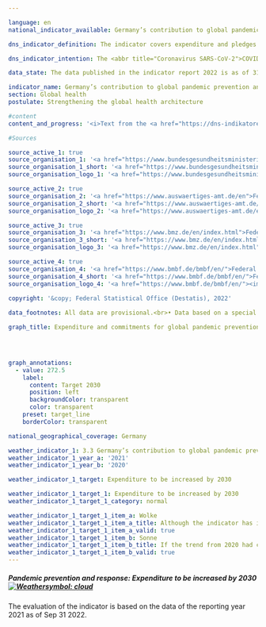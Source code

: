 ```yaml
---

language: en    
national_indicator_available: Germany’s contribution to global pandemic prevention and response    

dns_indicator_definition: The indicator covers expenditure and pledges made by Germany for global pandemic prevention and response programmes. It excludes programmes designed to contain the <abbr title="Coronavirus SARS-CoV-2">COVID-19</abbr>&nbsp;pandemic. To make the indicator more informative, its impact will be assessed by the time of the next edition of the German National Sustainability Strategy with a view to developing it into an output indicator.    

dns_indicator_intention: The <abbr title="Coronavirus SARS-CoV-2">COVID-19</abbr>&nbsp;pandemic has shown what far-reaching effects cross-border health hazards have on people and economies throughout the world. Accordingly, supporting pandemic prevention and response programmes is a major contribution to global health, particularly in countries of the Global South. The aim is therefore to increase Germany’s contribution to global pandemic prevention and response substantially from its 2019&nbsp;level in the period up to 2030.    

data_state: The data published in the indicator report 2022 is as of 31.10.2022. The data shown on this platform is updated regularly, so that more current data may be available online than published in the <a href="https://dns-indikatoren.de/assets/publications/reports/en/2022.pdf">indicator report 2022</a>.    

indicator_name: Germany’s contribution to global pandemic prevention and response    
section: Global health    
postulate: Strengthening the global health architecture    

#content     
content_and_progress: '<i>Text from the <a href="https://dns-indikatoren.de/assets/publications/reports/en/2022.pdf">Indicator Report 2022&nbsp;</a></i><br><br>The data for the indicator come from special analyses of the relevant budget headings and commitment appropriations from the Federal Foreign Office, the Federal Ministry of Education and Research, the Federal Ministry of Health and the Federal Ministry for Economic Cooperation and Development. Programmes are taken into account in the analyses if, by dint of their objectives, they fall directly under the heading of pandemic prevention and response or if they are primarily intended to enhance relevant capabilities in the field of health care. The programmes cover matters such as the pandemic prevention and response functions of the World Health Organization (<abbr title="World Health Organization">WHO</abbr>), sanitation, One Health (a holistic approach that recognises the interconnection between human, animal and environmental health), vaccination infrastructure and research and development, both at home and abroad, in so far as the <abbr title="Research and development">R&D</abbr> findings and innovations also benefit the countries of the Global South. Additionally, programmes launched in response to the <abbr title="Coronavirus SARS-CoV-2">COVID-19</abbr>&nbsp;pandemic have also been taken into account. The latter include <abbr title="World Health Organization">WHO</abbr> programmes and activities, humanitarian aid, vaccine development, crisis response and emergency assistance and loans to help health services in countries of the Global South to respond to the crisis. By definition, expenditure and pledges made in response to the <abbr title="Coronavirus SARS-CoV-2">COVID-19</abbr>&nbsp;pandemic are excluded from the indicator and shown separately.<br><br>As regards the figures, it should be noted that it is not possible to draw hard and fast lines between the content of programmes, since the indicator field is closely interlinked with numerous other areas of the health system. The indicator therefore takes account of a range of programmes, such as Germany’s contribution to the <abbr title="World Health Organization">WHO</abbr> to support its emergency programme and to provide flexible initial funding for crisis response measures through the Contingency Fund for Emergencies, support for a vaccination programme for the reduction of child mortality in the East African Community, improvement of drinking water supply and sanitation in Burkina Faso and a biosecurity cooperation programme. Besides the thematic prioritisation, it should also be noted that some of the programmes are focused on general reinforcement of global coordination and organisational capacity and therefore do not exclusively benefit countries of the Global South.<br><br>Nor can a precise line be drawn between preventive and reactive measures. Developing preventive capacity may, for example, enhance responsiveness to a pandemic situation, while reactive measures may contribute to capacity-building in the long term. To avoid a statistical outlier resulting from the response to the <abbr title="Coronavirus SARS-CoV-2">COVID-19</abbr>&nbsp;pandemic, these expenditure items and pledges are not part of the indicators but are shown separately in the chart.<br><br>The amounts of expenditure and pledges that are displayed, moreover, say nothing about the success of the programmes. The indicator represents Germany’s monetary contribution to pandemic prevention and response. A more extensive assessment would be needed to gauge the impact of that contribution. In view of the foregoing provisos, therefore, the recorded figures are not by any means a full reflection of the German expenditure and pledges that directly or indirectly influence the pandemic prevention and response effort.<br><br>Between the years 2015&nbsp;and 2020, expenditure and pledges for pandemic prevention and response rose from <abbr title="Euro">EUR</abbr> 137.9&nbsp;million to <abbr title="Euro">EUR</abbr> 353.1&nbsp;million (provisional figure). This represents an average annual increase of <abbr title="Euro">EUR</abbr> 43.1&nbsp;million over those last five years. If this trend continued, the objective of increasing Germany’s contribution substantially from 2019&nbsp;to 2030&nbsp;would be achieved. The chart also clearly shows the upsurge of <abbr title="Euro">EUR</abbr> 635.2&nbsp;million in expenditure and pledges in 2020&nbsp;to contain the <abbr title="Coronavirus SARS-CoV-2">COVID-19</abbr>&nbsp;pandemic.'    

#Sources    

source_active_1: true
source_organisation_1: '<a href="https://www.bundesgesundheitsministerium.de/en/">Federal Ministry of Health</a>'
source_organisation_1_short: '<a href="https://www.bundesgesundheitsministerium.de/en/">Federal Ministry of Health</a>'
source_organisation_logo_1: '<a href="https://www.bundesgesundheitsministerium.de/en/"><img src="https://dnsUpgradeEnvironment.github.io/dns-indicators/public/OrgImgEn/bmg.png" alt="Federal Ministry of Health" title=" Click here to visit the homepage of the organizationFederal Ministry of Health" style="height:60px; width:148px; border: transparent"/></a>'

source_active_2: true
source_organisation_2: '<a href="https://www.auswaertiges-amt.de/en">Federal Foreign Office</a>'
source_organisation_2_short: '<a href="https://www.auswaertiges-amt.de/en">Federal Foreign Office</a>'
source_organisation_logo_2: '<a href="https://www.auswaertiges-amt.de/en"><img src="https://dnsUpgradeEnvironment.github.io/dns-indicators/public/OrgImgEn/aa.png" alt="Federal Foreign Office" title=" Click here to visit the homepage of the organizationFederal Foreign Office" style="height:60px; width:148px; border: transparent"/></a>'

source_active_3: true
source_organisation_3: '<a href="https://www.bmz.de/en/index.html">Federal Ministry for Economic Cooperation and Development</a>'
source_organisation_3_short: '<a href="https://www.bmz.de/en/index.html">Federal Ministry for Economic Cooperation and Development</a>'
source_organisation_logo_3: '<a href="https://www.bmz.de/en/index.html"><img src="https://dnsUpgradeEnvironment.github.io/dns-indicators/public/OrgImgEn/bmz.png" alt="Federal Ministry for Economic Cooperation and Development" title=" Click here to visit the homepage of the organizationFederal Ministry for Economic Cooperation and Development" style="height:60px; width:148px; border: transparent"/></a>'

source_active_4: true
source_organisation_4: '<a href="https://www.bmbf.de/bmbf/en/">Federal Ministry of Education and Research</a>'
source_organisation_4_short: '<a href="https://www.bmbf.de/bmbf/en/">Federal Ministry of Education and Research</a>'
source_organisation_logo_4: '<a href="https://www.bmbf.de/bmbf/en/"><img src="https://dnsUpgradeEnvironment.github.io/dns-indicators/public/OrgImgEn/bmbf.png" alt="Federal Ministry of Education and Research" title=" Click here to visit the homepage of the organizationFederal Ministry of Education and Research" style="height:60px; width:148px; border: transparent"/></a>'
    
copyright: '&copy; Federal Statistical Office (Destatis), 2022'    

data_footnotes: All data are provisional.<br>• Data based on a special evaluation.    

graph_title: Expenditure and commitments for global pandemic prevention and response    

    


graph_annotations:
  - value: 272.5
    label:
      content: Target 2030
      position: left
      backgroundColor: transparent
      color: transparent
    preset: target_line
    borderColor: transparent        

national_geographical_coverage: Germany    

weather_indicator_1: 3.3 Germany’s contribution to global pandemic prevention and response
weather_indicator_1_year_a: '2021'
weather_indicator_1_year_b: '2020'

weather_indicator_1_target: Expenditure to be increased by 2030

weather_indicator_1_target_1: Expenditure to be increased by 2030
weather_indicator_1_target_1_category: normal

weather_indicator_1_target_1_item_a: Wolke
weather_indicator_1_target_1_item_a_title: Although the indicator has in 2021 been moving in the desired direction toward the target, if the trend had to continued, the target would have been missed in the target year by more than 20% of the difference between the target value and the value at that time.
weather_indicator_1_target_1_item_a_valid: true
weather_indicator_1_target_1_item_b: Sonne
weather_indicator_1_target_1_item_b_title: If the trend from 2020 had continued, the target value would have been reached or missed by less than 5% of the difference between the target value and the value at that time.
weather_indicator_1_target_1_item_b_valid: true    
---
```



<div>
  <div class="my-header">
    <h5>Pandemic prevention and response: Expenditure to be increased by 2030
      <a href="https://dnsUpgradeEnvironment.github.io/dns-indicators/en/status"><img src="https://g205sdgs.github.io/sdg-indicators/public/Wettersymbole/Wolke.png" title="Although the indicator has in 2021 (Data as of Sep. 31. 2022) been moving in the desired direction toward the target, if the trend had to continued, the target would have been missed in the target year by more than 20% of the difference between the target value and the value at that time." alt="Weathersymbol: cloud"/>
      </a>
    </h5>
  </div>
</div>
<div class="my-header-note">The evaluation of the indicator is based on the data of the reporting year 2021 as of Sep 31 2022.
</div>